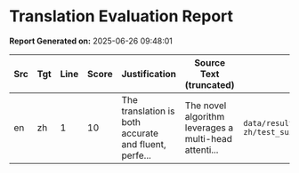 # Translation Evaluation Report

**Report Generated on:** 2025-06-26 09:48:01

| Src | Tgt | Line | Score | Justification | Source Text (truncated) | Result File | Status |
|-----|-----|------|-------|---------------|-------------------------|-------------|--------|
| en | zh | 1 | 10 | The translation is both accurate and fluent, perfe... | The novel algorithm leverages a multi-head attenti... | `data/results/v1/en-zh/test_suite_line_1_result.json` | Success |

